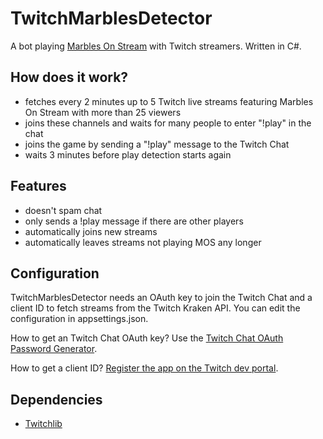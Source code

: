 # TwitchMarblesDetector

A bot playing [Marbles On Stream](http://pixelbypixelcanada.com/mos.html) with Twitch streamers. Written in C#.

How does it work?
-----------------

- fetches every 2 minutes up to 5 Twitch live streams featuring Marbles On Stream with more than 25 viewers
- joins these channels and waits for many people to enter "!play" in the chat
- joins the game by sending a "!play" message to the Twitch Chat
- waits 3 minutes before play detection starts again

Features
--------

- doesn't spam chat
- only sends a !play message if there are other players
- automatically joins new streams
- automatically leaves streams not playing MOS any longer

Configuration
-------------

TwitchMarblesDetector needs an OAuth key to join the Twitch Chat and a client ID to
fetch streams from the Twitch Kraken API. You can edit the configuration
in appsettings.json.

How to get an Twitch Chat OAuth key? Use the [Twitch Chat OAuth Password Generator](https://twitchapps.com/tmi/).

How to get a client ID? [Register the app on the Twitch dev portal](https://dev.twitch.tv/dashboard/apps/create).

Dependencies
------------

- [Twitchlib](https://github.com/TwitchLib)

